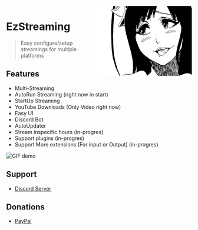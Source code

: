 <img src="Discord%20Bot/avatar.png" align="right" />

# EzStreaming
> Easy configure/setup streamings for multiple platforms

## Features

+ Multi-Streaming
+ AutoRun Streaming (right now in start)
+ StartUp Streaming
+ YouTube Downloads (Only Video right now)
+ Easy UI
+ Discord Bot
+ AutoUpdater
+ Stream inspecific hours (in-progres)
+ Support plugins (in-progres)
+ Support More extensions [For input or Output] (in-progres)

![GIF demo](https://i.imgur.com/0JXrOXW.gif)

## Support
+ [Discord Server](https://discord.gg/YpjxxDVK8x)

## Donations
+ [PayPal](https://www.paypal.com/biz/fund?id=65SX2HLAZBQWU)

